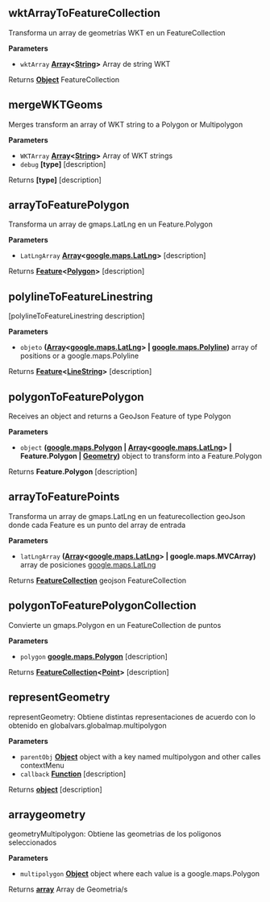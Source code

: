 <!-- Generated by documentation.js. Update this documentation by updating the source code. -->

## wktArrayToFeatureCollection

Transforma un array de geometrías WKT en un FeatureCollection

**Parameters**

-   `wktArray` **[Array](https://developer.mozilla.org/en-US/docs/Web/JavaScript/Reference/Global_Objects/Array)&lt;[String](https://developer.mozilla.org/en-US/docs/Web/JavaScript/Reference/Global_Objects/String)>** Array de string WKT

Returns **[Object](https://developer.mozilla.org/en-US/docs/Web/JavaScript/Reference/Global_Objects/Object)** FeatureCollection

## mergeWKTGeoms

Merges transform an array of WKT string to a Polygon or Multipolygon

**Parameters**

-   `WKTArray` **[Array](https://developer.mozilla.org/en-US/docs/Web/JavaScript/Reference/Global_Objects/Array)&lt;[String](https://developer.mozilla.org/en-US/docs/Web/JavaScript/Reference/Global_Objects/String)>** Array of WKT strings
-   `debug` **\[type]** [description]

Returns **\[type]** [description]

## arrayToFeaturePolygon

Transforma un array de gmaps.LatLng en un Feature.Polygon

**Parameters**

-   `LatLngArray` **[Array](https://developer.mozilla.org/en-US/docs/Web/JavaScript/Reference/Global_Objects/Array)&lt;[google.maps.LatLng](https://github.com/amenadiel/google-maps-documentation/blob/master/docs/LatLng.md)>** [description]

Returns **[Feature](http://geojson.org/geojson-spec.html#feature-objects)&lt;[Polygon](http://geojson.org/geojson-spec.html#polygon)>** [description]

## polylineToFeatureLinestring

[polylineToFeatureLinestring description]

**Parameters**

-   `objeto` **([Array](https://developer.mozilla.org/en-US/docs/Web/JavaScript/Reference/Global_Objects/Array)&lt;[google.maps.LatLng](https://github.com/amenadiel/google-maps-documentation/blob/master/docs/LatLng.md)> | [google.maps.Polyline](https://github.com/amenadiel/google-maps-documentation/blob/master/docs/Polyline.md))** array of positions or a google.maps.Polyline

Returns **[Feature](http://geojson.org/geojson-spec.html#feature-objects)&lt;[LineString](http://geojson.org/geojson-spec.html#linestring)>** [description]

## polygonToFeaturePolygon

Receives an object and returns a GeoJson Feature of type Polygon

**Parameters**

-   `object` **([google.maps.Polygon](https://github.com/amenadiel/google-maps-documentation/blob/master/docs/Polygon.md) \| [Array](https://developer.mozilla.org/en-US/docs/Web/JavaScript/Reference/Global_Objects/Array)&lt;[google.maps.LatLng](https://github.com/amenadiel/google-maps-documentation/blob/master/docs/LatLng.md)> | Feature.Polygon | [Geometry](http://geojson.org/geojson-spec.html#geometry))** object to transform into a Feature.Polygon

Returns **Feature.Polygon** [description]

## arrayToFeaturePoints

Transforma un array de gmaps.LatLng en un featurecollection geoJson
donde cada Feature es un punto del array de entrada

**Parameters**

-   `latLngArray` **([Array](https://developer.mozilla.org/en-US/docs/Web/JavaScript/Reference/Global_Objects/Array)&lt;[google.maps.LatLng](https://github.com/amenadiel/google-maps-documentation/blob/master/docs/LatLng.md)> | google.maps.MVCArray)** array de posiciones [google.maps.LatLng](https://github.com/amenadiel/google-maps-documentation/blob/master/docs/LatLng.md)

Returns **[FeatureCollection](http://geojson.org/geojson-spec.html#feature-collection-objects)** geojson FeatureCollection

## polygonToFeaturePolygonCollection

Convierte un gmaps.Polygon en un FeatureCollection de puntos

**Parameters**

-   `polygon` **[google.maps.Polygon](https://github.com/amenadiel/google-maps-documentation/blob/master/docs/Polygon.md)** [description]

Returns **[FeatureCollection](http://geojson.org/geojson-spec.html#feature-collection-objects)&lt;[Point](http://geojson.org/geojson-spec.html#point)>** [description]

## representGeometry

representGeometry: Obtiene distintas representaciones de acuerdo con lo obtenido en globalvars.globalmap.multipolygon

**Parameters**

-   `parentObj` **[Object](https://developer.mozilla.org/en-US/docs/Web/JavaScript/Reference/Global_Objects/Object)** object with a key named multipolygon and other calles contextMenu
-   `callback` **[Function](https://developer.mozilla.org/en-US/docs/Web/JavaScript/Reference/Statements/function)** [description]

Returns **[object](https://developer.mozilla.org/en-US/docs/Web/JavaScript/Reference/Global_Objects/Object)** [description]

## arraygeometry

geometryMultipolygon: Obtiene las geometrias de los poligonos seleccionados

**Parameters**

-   `multipolygon` **[Object](https://developer.mozilla.org/en-US/docs/Web/JavaScript/Reference/Global_Objects/Object)** object where each value is a google.maps.Polygon

Returns **[array](https://developer.mozilla.org/en-US/docs/Web/JavaScript/Reference/Global_Objects/Array)** Array de Geometria/s
